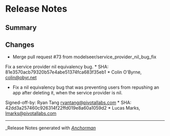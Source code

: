 # Release Notes

## Summary

## Changes

* Merge pull request #73 from modelseer/service_provider_nil_bug_fix

Fix a service provider nil equivalency bug.
    * SHA: 81e3570acb79320b57e4abe51374fca683f35eb1
    * Colin O'Byrne, colin@obyr.net


* Fix a nil equivalency bug that was preventing users from repushing an
app after deleting it, when the service provider is nil.

Signed-off-by: Ryan Tang <ryantang@pivotallabs.com>
    * SHA: 42dd3a257460c926314f22ffd019e8a60a1059d2
    * Lucas Marks, lmarks@pivotallabs.com


------

_Release Notes generated with _[Anchorman](http://github.com/infews/anchorman)_